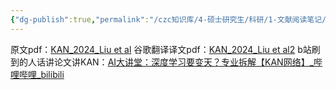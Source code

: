 ```yaml
---
{"dg-publish":true,"permalink":"/czc知识库/4-硕士研究生/科研/1-文献阅读笔记/6-人工智能的理论文章/202405.KAN：Kolmogorov–Arnold Networks/","dgPassFrontmatter":true,"created":"2024-06-18T17:45:26.861+08:00","updated":"2024-12-08T12:30:21.275+08:00"}
---
```



原文pdf：[KAN_2024_Liu et al](KAN_2024_Liu%20et%20al.pdf)
谷歌翻译译文pdf：[KAN_2024_Liu et al2](../../Zotero/storage/KAN_2024_Liu%20et%20al2.pdf)
b站刷到的人话讲论文讲KAN：[AI大讲堂：深度学习要变天？专业拆解【KAN网络】\_哔哩哔哩\_bilibili](https://www.bilibili.com/video/BV1Hb421b72f)
